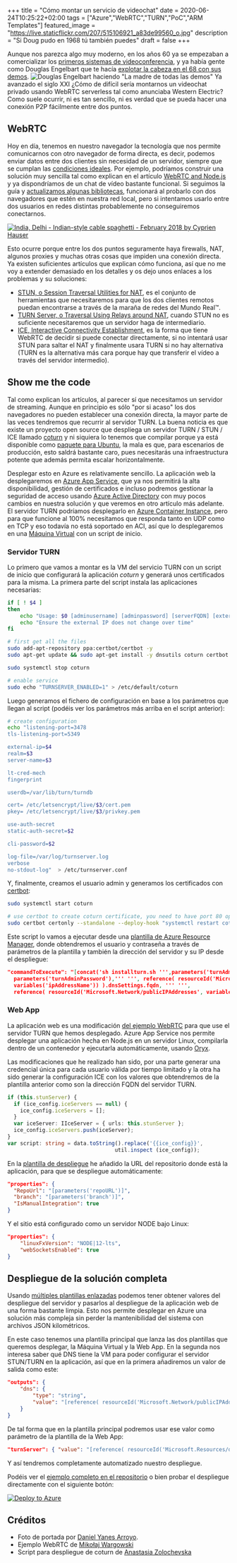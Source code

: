 +++
title =  "Cómo montar un servicio de videochat"
date = 2020-06-24T10:25:22+02:00
tags = ["Azure","WebRTC","TURN","PoC","ARM Templates"]
featured_image = "https://live.staticflickr.com/207/515106921_a83de99560_o.jpg"
description = "Si Doug pudo en 1968 tú también puedes"
draft = false
+++


Aunque nos parezca algo muy moderno, en los años 60 ya se empezaban a comercializar los [primeros sistemas de videoconferencia][pinkponk], y ya había gente como Douglas Engelbart que te hacía [explotar la cabeza en el 68 con sus demos][motherofalldemos].
![Douglas Engelbart haciendo "La madre de todas las demos"](/como-montar-videochat/engelbartdemo.png "La demo de la lista de la compra de Doug")
Ya avanzado el siglo XXI ¿Cómo de difícil sería montarnos un videochat privado usando WebRTC serverless tal como anunciaba Western Electric? Como suele ocurrir, ni es tan sencillo, ni es verdad que se pueda hacer una conexión P2P fácilmente entre dos puntos.

## WebRTC

Hoy en día, tenemos en nuestro navegador la tecnología que nos permite comunicarnos con otro navegador de forma directa, es decir, podemos enviar datos entre dos clientes sin necesidad de un servidor, siempre que se cumplan las [condiciones ideales][spherical_cow]. Por ejemplo, podríamos construir una solución muy sencilla tal como explican en el artículo [WebRTC and Node.js][webrtcdemo] y ya dispondríamos de un chat de vídeo bastante funcional. Si seguimos la guía y [actualizamos algunas bibliotecas][videochatgit], funcionará al probarlo con dos navegadores que estén en nuestra red local, pero si intentamos usarlo entre dos usuarios en redes distintas probablemente no conseguiremos conectarnos.

[![India, Delhi - Indian-style cable spaghetti - February 2018 by Cyprien Hauser](https://live.staticflickr.com/65535/49204696853_6df9abbc5c_c.jpg)](https://flic.kr/p/2hY3W7i "A ver si encuentras qué cable es el tuyo")

Esto ocurre porque entre los dos puntos seguramente haya firewalls, NAT, algunos proxies y muchas otras cosas que impiden una conexión directa. Ya existen suficientes artículos que explican cómo funciona, así que no me voy a extender demasiado en los detalles y os dejo unos enlaces a los problemas y su soluciones:

* [STUN, o Session Traversal Utilities for NAT][STUN], es el conjunto de herramientas que necesitaremos para que los dos clientes remotos puedan encontrarse a través de la maraña de redes del Mundo Real&trade;.
* [TURN Server, o Traversal Using Relays around NAT][TURN], cuando STUN no es suficiente necesitaremos que un servidor haga de intermediario.
* [ICE, Interactive Connectivity Establishment][ICE], es la forma que tiene WebRTC de decidir si puede conectar directamente, si no intentará usar STUN para saltar el NAT y finalmente usara TURN si no hay alternativa (TURN es la alternativa más cara porque hay que transferir el vídeo a través del servidor intermedio).

## Show me the code

Tal como explican los artículos, al parecer sí que necesitamos un servidor de streaming. Aunque en principio es sólo "por si acaso" los dos navegadores no pueden establecer una conexión directa, la mayor parte de las veces tendremos que recurrir al servidor TURN. La buena noticia es que existe un proyecto open source que despliega un servidor TURN / STUN / ICE llamado [coturn][coturngit] y ni siquiera lo tenemos que compilar porque ya está disponible como [paquete para Ubuntu][coturn], la mala es que, para escenarios de producción, esto saldrá bastante caro, pues necesitarás una infraestructura potente que además permita escalar horizontalmente.

Desplegar esto en Azure es relativamente sencillo. La aplicación web la desplegaremos en [Azure App Service][appservice], que ya nos permitirá la alta disponibilidad, gestión de certificados e incluso podremos gestionar la seguridad de acceso usando [Azure Active Directory][aad] con muy pocos cambios en nuestra solución y que veremos en otro artículo más adelante. El servidor TURN podríamos desplegarlo en [Azure Container Instance][aci], pero para que funcione al 100% necesitamos que responda tanto en UDP como en TCP y eso todavía no está soportado en ACI, así que lo desplegaremos en una [Máquina Virtual][vm] con un script de inicio.

### Servidor TURN

Lo primero que vamos a montar es la VM del servicio TURN con un script de inicio que configurará la aplicación *coturn* y generará unos certificados para la misma. La primera parte del script instala las aplicaciones necesarias:

```bash
if [ ! $4 ]
then
    echo "Usage: $0 [adminusername] [adminpassword] [serverFQDN] [externalip]"
    echo "Ensure the external IP does not change over time"
fi

# first get all the files
sudo add-apt-repository ppa:certbot/certbot -y
sudo apt-get update && sudo apt-get install -y dnsutils coturn certbot

sudo systemctl stop coturn

# enable service
sudo echo "TURNSERVER_ENABLED=1" > /etc/default/coturn
```

Luego generamos el fichero de configuración en base a los parámetros que llegan al script (podéis ver los parámetros más arriba en el script anterior):

```bash
# create configuration
echo "listening-port=3478
tls-listening-port=5349

external-ip=$4
realm=$3
server-name=$3

lt-cred-mech
fingerprint

userdb=/var/lib/turn/turndb

cert= /etc/letsencrypt/live/$3/cert.pem
pkey= /etc/letsencrypt/live/$3/privkey.pem

use-auth-secret
static-auth-secret=$2

cli-password=$2

log-file=/var/log/turnserver.log
verbose
no-stdout-log"  > /etc/turnserver.conf
```

Y, finalmente, creamos el usuario admin y generamos los certificados con [certbot][certbot]:

```bash
sudo systemctl start coturn

# use certbot to create coturn certificate, you need to have port 80 open to allow the certbot to verify
sudo certbot certonly --standalone --deploy-hook "systemctl restart coturn" -d $3 --agree-tos --no-eff-email --register-unsafely-without-email
```

Este script lo vamos a ejecutar desde una [plantilla de Azure Resource Manager][turnserverdeploy], donde obtendremos el usuario y contraseña a través de parámetros de la plantilla y también la dirección del servidor y su IP desde el despliegue:

```json
"commandToExecute": "[concat('sh installturn.sh ''',parameters('turnAdmin'),''' ''',
  parameters('turnAdminPassword'),''' ''', reference( resourceId('Microsoft.Network/publicIPAddresses',
  variables('ipAddressName')) ).dnsSettings.fqdn, ''' ''',
  reference( resourceId('Microsoft.Network/publicIPAddresses', variables('ipAddressName')) ).ipAddress, '''')]"
```

### Web App

La aplicación web es una modificación [del ejemplo WebRTC][webrtcdemo] para que use el servidor TURN que hemos desplegado. Azure App Service nos permite desplegar una aplicación hecha en Node.js en un servidor Linux, compilarla dentro de un contenedor y ejecutarla automáticamente, usando [Oryx][oryx].

Las modificaciones que he realizado han sido, por una parte generar una credencial única para cada usuario válida por tiempo limitado y la otra ha sido generar la configuración ICE con los valores que obtendremos de la plantilla anterior como son la dirección FQDN del servidor TURN.

```Typescript
if (this.stunServer) {
  if (ice_config.iceServers == null) {
    ice_config.iceServers = [];
  }
  var iceServer: IIceServer = { urls: this.stunServer };
  ice_config.iceServers.push(iceServer);
}
var script: string = data.toString().replace('{{ice_config}}',
                                  util.inspect (ice_config));
```

En la [plantilla de despliegue][webappgit] he añadido la URL del repositorio donde está la aplicación, para que se despliegue automáticamente:

```json
"properties": {
  "RepoUrl": "[parameters('repoURL')]",
  "branch": "[parameters('branch')]",
  "IsManualIntegration": true
}
```

Y el sitio está configurado como un servidor NODE bajo Linux:

```json
"properties": {
    "linuxFxVersion": "NODE|12-lts",
    "webSocketsEnabled": true
}
```

## Despliegue de la solución completa

Usando [múltiples plantillas enlazadas][linkedtemplates] podemos tener obtener valores del despliegue del servidor y pasarlos al despliegue de la aplicación web de una forma bastante limpia. Esto nos permite desplegar en Azure una solución más compleja sin perder la mantenibilidad del sistema con archivos JSON kilométricos.

En este caso tenemos una plantilla principal que lanza las dos plantillas que queremos desplegar, la Máquina Virtual y la Web App. En la segunda nos interesa saber qué DNS tiene la VM para poder configurar el servidor STUN/TURN en la aplicación, así que en la primera añadiremos un valor de salida como este:

```json
"outputs": {
    "dns": {
        "type": "string",
        "value": "[reference( resourceId('Microsoft.Network/publicIPAddresses', variables('ipAddressName')) ).dnsSettings.fqdn]"
    }
}
```

De tal forma que en la plantilla principal podremos usar ese valor como parámetro de la plantilla de la Web App:

```json
"turnServer": { "value": "[reference( resourceId('Microsoft.Resources/deployments', 'turnserverTemplate') ).outputs.dns.value]" }
```

Y así tendremos completamente automatizado nuestro despliegue.

Podéis ver el [ejemplo completo en el repositorio][videochatgit] o bien probar el despliegue directamente con el siguiente botón:

[![Deploy to Azure](http://azuredeploy.net/deploybutton.png)](https://portal.azure.com/#create/Microsoft.Template/uri/https%3A%2F%2Fraw.githubusercontent.com%2Fjmservera%2Fvideochat%2Fmain%2Fazuredeploy.json)

## Créditos

* Foto de portada por [Daniel Yanes Arroyo][pinkponk].
* Ejemplo WebRTC de [Mikołaj Wargowski][webrtcdemo]
* Script para despliegue de coturn de [Anastasia Zolochevska][coturnscript]


[motherofalldemos]: https://www.youtube.com/watch?v=M5PgQS3ZBWA&list=PLCGFadV4FqU3flMPLg36d8RFQW65bWsnP
[webrtcdemo]: https://tsh.io/blog/how-to-write-video-chat-app-using-webrtc-and-nodejs/
[STUN]: https://en.wikipedia.org/wiki/STUN
[TURN]: https://en.wikipedia.org/wiki/Traversal_Using_Relays_around_NAT
[ICE]: https://en.wikipedia.org/wiki/Interactive_Connectivity_Establishment
[coturngit]: https://github.com/coturn/coturn
[coturn]: https://packages.ubuntu.com/bionic/coturn "paquete para Ubuntu"
[videochatgit]: https://github.com/jmservera/videochat
[webappgit]: https://github.com/jmservera/videochat-webapp
[Azure]: https://azure.microsoft.com
[pinkponk]: https://www.flickr.com/photos/pinkponk/515106921
[certbot]: https://certbot.eff.org/
[turnserverdeploy]: https://github.com/jmservera/videochat/blob/main/turnserver/azuredeploy.json
[coturnscript]: https://devblogs.microsoft.com/cse/2018/01/29/orchestrating-turn-servers-cloud-deployment/
[spherical_cow]: https://en.wikipedia.org/wiki/Spherical_cow
[appservice]: https://azure.microsoft.com/services/app-service/
[aad]: https://azure.microsoft.com/services/active-directory/
[aci]: https://azure.microsoft.com/services/container-instances/
[vm]: https://azure.microsoft.com/services/virtual-machines/
[oryx]: https://github.com/Microsoft/Oryx
[linkedtemplates]: https://docs.microsoft.com/azure/azure-resource-manager/templates/linked-templates
